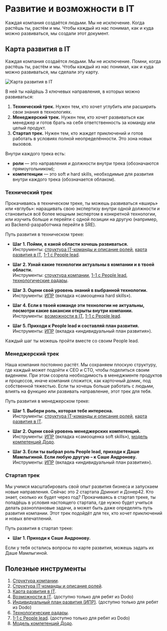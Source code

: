 # Развитие и возможности в IT

Каждая компания создаётся людьми. Мы не исключение. Когда растёшь ты, растём и мы. Чтобы каждый из нас понимал, как и куда можно развиваться, мы создали этот документ.

## Карта развития в IT

Каждая компания создаётся людьми. Мы не исключение. Помни, когда растёшь ты, растём и мы. Чтобы каждый из нас понимал, как и куда можно развиваться, мы сделали эту карту.

![Карта развития в IT](https://habrastorage.org/webt/ig/k4/51/igk451q-yaex-hjyusbnxp2m7_o.png)

В ней ты найдёшь 3 ключевых направления, в которых можно развиваться:

1. **Технический трек.** Нужен тем, кто хочет углубить или расширить свои знания в технологиях.
2. **Менеджерский трек.** Нужен тем, кто хочет развиваться как менеджер и готов брать на себя ответственность за команду или целый продукт.
3. **Стартап трек.** Нужен тем, кто жаждет приключений и готов работать в условиях полной неопределённости. Это зона новых вызовов.

Внутри каждого трека есть:

* **роли** — это направления и должности внутри трека (обозначаются прямоугольником);
* **компетенции** — это soft и hard skills, необходимые для развития внутри каждого трека (обозначается облаком).

### Технический трек

Прокачиваясь в техническом треке, ты можешь развиваться «вширь» или «вглубь»: наращивать свою экспертизу внутри одной должности и становиться всё более мощным экспертом в конкретной технологии, или изучить больше и перейти с одной позиции на другую (например, из Backend-разработчика перейти в SRE).

Путь развития в техническом треке:

* **Шаг 1. Пойми, в какой области хочешь развиваться.**\
Инструменты: [структура IT-команды и описание ролей](team-structure.md), [карта развития в IT](./self-development.md), [1-1 с People lead](https://docs.google.com/spreadsheets/d/1kYsn3N0buzfPPuQt9avvvboDmOrikdpFE1z-QqBHVL4/edit#gid=0).

* **Шаг 2. Узнай какие технологии актуальны в компании и в твоей области.**\
Инструменты: [структура компании](https://miro.com/app/board/o9J_kyKdPj0=/), [1-1 с People lead](https://docs.google.com/spreadsheets/d/1kYsn3N0buzfPPuQt9avvvboDmOrikdpFE1z-QqBHVL4/edit#gid=0), [технологические радары](../README.md).

* **Шаг 3. Оцени свой уровень знаний в выбранной технологии.**\
Инструменты: [ИПР](https://docs.google.com/spreadsheets/d/1HQ_Bwpp_iUgUqrTTmSCyX45EgPyGae_i2Cn4emiOUQc/edit#gid=1104685311) (вкладка «самооценка hard skills»).

* **Шаг 4. Если в твоей команде эти технологии не актуальны, посмотри какие вакансии открыты внутри компании.**\
Инструменты: [возможности в IT](https://docs.google.com/spreadsheets/d/1tBXK58n4I7nHSOlFmzSNWb9c8yT8rEp36qCB-2DrFMo/edit#gid=0), [1-1 с People lead](https://docs.google.com/spreadsheets/d/1kYsn3N0buzfPPuQt9avvvboDmOrikdpFE1z-QqBHVL4/edit#gid=0).

* **Шаг 5. Приходи к People lead и составляй план развития.**\
Инструменты: [ИПР](https://docs.google.com/spreadsheets/d/1HQ_Bwpp_iUgUqrTTmSCyX45EgPyGae_i2Cn4emiOUQc/edit#gid=1104685311) (вкладка «индивидуальный план развития»).

Каждый шаг ты можешь пройти вместе со своим People lead.

### Менеджерский трек

Наша компания постоянно растёт. Мы сохраняем плоскую структуру, где каждый может подойти к CEO и CTO, чтобы поделиться своим видением. При этом созрела необходимость в менеджменте продуктов и процессов, иначе компания сложится, как карточный домик, под собственной тяжестью. Если ты хочешь больше работать с людьми, влиять на функцию или развивать направление, этот трек для тебя.

Путь развития в менеджерском треке:

* **Шаг 1. Выбери роль, которая тебе интересна.**\
Инструменты: [структура IT-команды и описание ролей](team-structure.md), [карта развития в IT](./self-development.md).

* **Шаг 2. Оцени свой уровень менеджерских компетенций.**\
Инструменты: [ИПР](https://docs.google.com/spreadsheets/d/1HQ_Bwpp_iUgUqrTTmSCyX45EgPyGae_i2Cn4emiOUQc/edit#gid=1104685311) (вкладка «самооценка soft skills»), [модель компетенций Додо](https://docs.google.com/spreadsheets/d/10LSPDAaCpIHkZmwGzcshTpMWEgCVQgLhVy9xOa_GPVA/edit?usp=sharing).

* **Шаг 3. Если ты выбрал роль People lead, приходи к Даше Мамлыгиной. Если любую другую – к Саше Андронову.**\
Инструменты: [ИПР](https://docs.google.com/spreadsheets/d/1HQ_Bwpp_iUgUqrTTmSCyX45EgPyGae_i2Cn4emiOUQc/edit#gid=1104685311) (вкладка «индивидуальный план развития»).

### Стартап трек

Мы учимся масштабировать свой опыт развития бизнеса и запускаем новые направления. Сейчас это 2 стартапа Дринкит и Донер42. Кто знает, сколько их будет через год? Прокачиваясь в стартап треке, ты попадёшь в условия настоящего стартапа, где нужно будет учиться делать разноплановые задачи, а может быть даже определять путь развития компании. Этот трек подойдёт для тех, кто хочет приключений и новых впечатлений.

Путь развития в стартап треке:

* **Шаг 1. Приходи к Саше Андронову.**

Если у тебя остались вопросы по карте развития, можешь задать их Даше Мамлыгиной.

## Полезные инструменты

1. [Структура компании](https://miro.com/app/board/o9J_kyKdPj0=/).
2. [Структура IT-команды и описание ролей](team-structure.md).
3. [Карта развития в IT](./self-development.md).
4. [Возможности в IT](https://docs.google.com/spreadsheets/d/1tBXK58n4I7nHSOlFmzSNWb9c8yT8rEp36qCB-2DrFMo/edit#gid=0). (доступно только для ребят из Dodo)
5. [Индивидуальный план развития (ИПР)](https://docs.google.com/spreadsheets/d/1HQ_Bwpp_iUgUqrTTmSCyX45EgPyGae_i2Cn4emiOUQc/edit#gid=1104685311). (доступно только для ребят из Dodo)
6. [Технологические радары](../README.md).
7. [1-1 с People lead](https://docs.google.com/spreadsheets/d/1kYsn3N0buzfPPuQt9avvvboDmOrikdpFE1z-QqBHVL4/edit#gid=0). (доступно только для ребят из Dodo)
8. [Модель компетенций Додо](https://docs.google.com/spreadsheets/d/10LSPDAaCpIHkZmwGzcshTpMWEgCVQgLhVy9xOa_GPVA/edit?usp=sharing).

